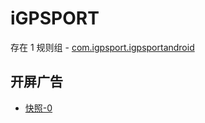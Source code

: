 # iGPSPORT

存在 1 规则组 - [com.igpsport.igpsportandroid](/src/apps/com.igpsport.igpsportandroid.ts)

## 开屏广告

- [快照-0](https://gkd-kit.songe.li/import/12818230)
